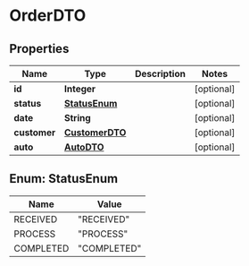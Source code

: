 
# OrderDTO

## Properties
Name | Type | Description | Notes
------------ | ------------- | ------------- | -------------
**id** | **Integer** |  |  [optional]
**status** | [**StatusEnum**](#StatusEnum) |  |  [optional]
**date** | **String** |  |  [optional]
**customer** | [**CustomerDTO**](CustomerDTO.md) |  |  [optional]
**auto** | [**AutoDTO**](AutoDTO.md) |  |  [optional]


<a name="StatusEnum"></a>
## Enum: StatusEnum
Name | Value
---- | -----
RECEIVED | &quot;RECEIVED&quot;
PROCESS | &quot;PROCESS&quot;
COMPLETED | &quot;COMPLETED&quot;



